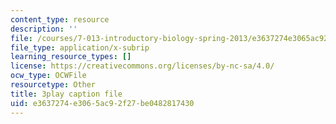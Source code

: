```yaml
---
content_type: resource
description: ''
file: /courses/7-013-introductory-biology-spring-2013/e3637274e3065ac92f27be0482817430_dKLkXQEN9XU.srt
file_type: application/x-subrip
learning_resource_types: []
license: https://creativecommons.org/licenses/by-nc-sa/4.0/
ocw_type: OCWFile
resourcetype: Other
title: 3play caption file
uid: e3637274-e306-5ac9-2f27-be0482817430
---
```

